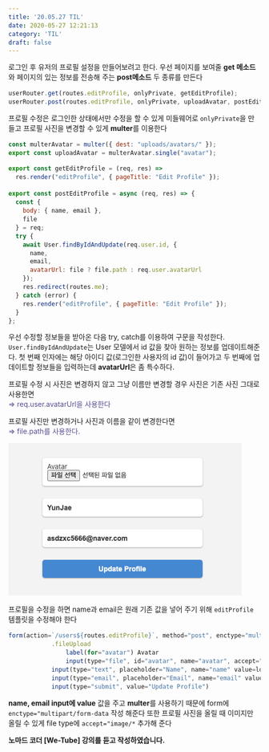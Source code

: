 ```yaml
---
title: '20.05.27 TIL'
date: 2020-05-27 12:21:13
category: 'TIL'
draft: false
---
```


로그인 후 유저의 프로필 설정을 만들어보려고 한다. 우선 페이지를 보여줄 **get 메소드**와 페이지의 있는 정보를 전송해 주는 **post메소드** 두 종류를 만든다

```js
userRouter.get(routes.editProfile, onlyPrivate, getEditProfile);
userRouter.post(routes.editProfile, onlyPrivate, uploadAvatar, postEditProfile);

```
프로필 수정은 로그인한 상태에서만 수정을 할 수 있게 미들웨어로 `onlyPrivate`을 만들고 프로필 사진을 변경할 수 있게 **multer**를 이용한다


```js
const multerAvatar = multer({ dest: "uploads/avatars/" });
export const uploadAvatar = multerAvatar.single("avatar");

```

```js
export const getEditProfile = (req, res) =>
  res.render("editProfile", { pageTitle: "Edit Profile" });

export const postEditProfile = async (req, res) => {
  const {
    body: { name, email },
    file
  } = req;
  try {
    await User.findByIdAndUpdate(req.user.id, {
      name,
      email,
      avatarUrl: file ? file.path : req.user.avatarUrl
    });
    res.redirect(routes.me);
  } catch (error) {
    res.render("editProfile", { pageTitle: "Edit Profile" });
  }
};

```

우선 수정할 정보들을 받아온 다음 try, catch를 이용하여 구문을 작성한다. `User.findByIdAndUpdate`는 User 모델에서 id 값을 찾아 원하는 정보를 업데이트해준다. 첫 번째 인자에는 해당 아이디 값(로그인한 사용자의 id 값)이 들어가고 두 번째에 업데이트할 정보들을 입력하는데 **avatarUrl**은 좀 특수하다. 

프로필 수정 시 사진은 변경하지 않고 그냥 이름만 변경할 경우 사진은 기존 사진 그대로 사용한면<br> 
<span style="color: #574b90">⇒ req.user.avatarUrl을 사용한다</span> 

프로필 사진만 변경하거나 사진과 이름을 같이 변경한다면<br> 
<span style="color: #574b90">⇒ file.path를 사용한다.</span>

![](./images/til20200527.png)

프로필을 수정을 하면 name과 email은 원래 기존 값을 넣어 주기 위해 `editProfile` 템플릿을 수정해야 한다

```js
form(action=`/users${routes.editProfile}`, method="post", enctype="multipart/form-data")
            .fileUpload
                label(for="avatar") Avatar
                input(type="file", id="avatar", name="avatar", accept="image/*")
            input(type="text", placeholder="Name", name="name" value=loggedUser.name)
            input(type="email", placeholder="Email", name="email" value=loggedUser.email)
            input(type="submit", value="Update Profile")

```

**name, email input에 value** 값을 주고 **multer**를 사용하기 때문에 form에 `enctype="multipart/form-data` 작성  해준다 
또한 프로필 사진을 올릴 때 이미지만 올릴 수 있게 file type에 `accept="image/*` 추가해 준다

**노마드 코더 [We-Tube] 강의를 듣고 작성하였습니다.**
